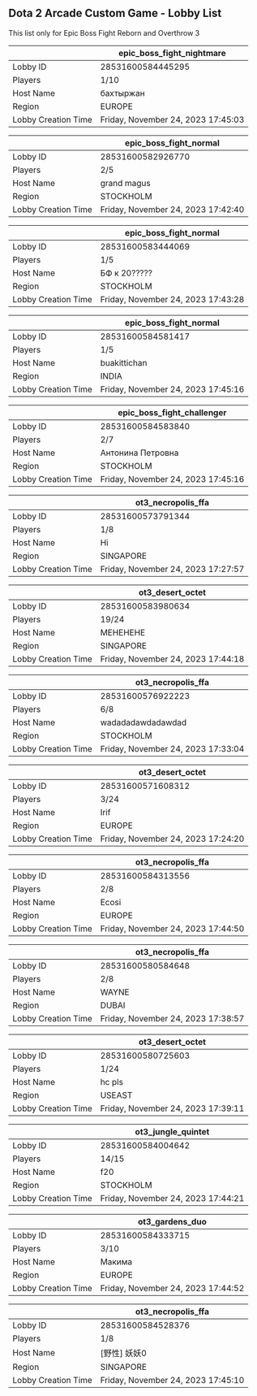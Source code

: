 ## Dota 2 Arcade Custom Game - Lobby List

This list only for Epic Boss Fight Reborn and Overthrow 3

|  | epic_boss_fight_nightmare |
| ------ | ------ |
| Lobby ID | 28531600584445295 |
| Players | 1/10 |
| Host Name | бахтыржан |
| Region | EUROPE |
| Lobby Creation Time | Friday, November 24, 2023 17:45:03 |


|  | epic_boss_fight_normal |
| ------ | ------ |
| Lobby ID | 28531600582926770 |
| Players | 2/5 |
| Host Name | grand magus |
| Region | STOCKHOLM |
| Lobby Creation Time | Friday, November 24, 2023 17:42:40 |


|  | epic_boss_fight_normal |
| ------ | ------ |
| Lobby ID | 28531600583444069 |
| Players | 1/5 |
| Host Name | БФ к 20????? |
| Region | STOCKHOLM |
| Lobby Creation Time | Friday, November 24, 2023 17:43:28 |


|  | epic_boss_fight_normal |
| ------ | ------ |
| Lobby ID | 28531600584581417 |
| Players | 1/5 |
| Host Name | buakittichan |
| Region | INDIA |
| Lobby Creation Time | Friday, November 24, 2023 17:45:16 |


|  | epic_boss_fight_challenger |
| ------ | ------ |
| Lobby ID | 28531600584583840 |
| Players | 2/7 |
| Host Name | Антонина Петровна |
| Region | STOCKHOLM |
| Lobby Creation Time | Friday, November 24, 2023 17:45:16 |


|  | ot3_necropolis_ffa |
| ------ | ------ |
| Lobby ID | 28531600573791344 |
| Players | 1/8 |
| Host Name | Hi |
| Region | SINGAPORE |
| Lobby Creation Time | Friday, November 24, 2023 17:27:57 |


|  | ot3_desert_octet |
| ------ | ------ |
| Lobby ID | 28531600583980634 |
| Players | 19/24 |
| Host Name | MEHEHEHE |
| Region | SINGAPORE |
| Lobby Creation Time | Friday, November 24, 2023 17:44:18 |


|  | ot3_necropolis_ffa |
| ------ | ------ |
| Lobby ID | 28531600576922223 |
| Players | 6/8 |
| Host Name | wadadadawdadawdad |
| Region | STOCKHOLM |
| Lobby Creation Time | Friday, November 24, 2023 17:33:04 |


|  | ot3_desert_octet |
| ------ | ------ |
| Lobby ID | 28531600571608312 |
| Players | 3/24 |
| Host Name | Irif |
| Region | EUROPE |
| Lobby Creation Time | Friday, November 24, 2023 17:24:20 |


|  | ot3_necropolis_ffa |
| ------ | ------ |
| Lobby ID | 28531600584313556 |
| Players | 2/8 |
| Host Name | Ecosi |
| Region | EUROPE |
| Lobby Creation Time | Friday, November 24, 2023 17:44:50 |


|  | ot3_necropolis_ffa |
| ------ | ------ |
| Lobby ID | 28531600580584648 |
| Players | 2/8 |
| Host Name | WAYNE |
| Region | DUBAI |
| Lobby Creation Time | Friday, November 24, 2023 17:38:57 |


|  | ot3_desert_octet |
| ------ | ------ |
| Lobby ID | 28531600580725603 |
| Players | 1/24 |
| Host Name | hc pls |
| Region | USEAST |
| Lobby Creation Time | Friday, November 24, 2023 17:39:11 |


|  | ot3_jungle_quintet |
| ------ | ------ |
| Lobby ID | 28531600584004642 |
| Players | 14/15 |
| Host Name | f20 |
| Region | STOCKHOLM |
| Lobby Creation Time | Friday, November 24, 2023 17:44:21 |


|  | ot3_gardens_duo |
| ------ | ------ |
| Lobby ID | 28531600584333715 |
| Players | 3/10 |
| Host Name | Макима |
| Region | EUROPE |
| Lobby Creation Time | Friday, November 24, 2023 17:44:52 |


|  | ot3_necropolis_ffa |
| ------ | ------ |
| Lobby ID | 28531600584528376 |
| Players | 1/8 |
| Host Name | [野性] 妖妖0 |
| Region | SINGAPORE |
| Lobby Creation Time | Friday, November 24, 2023 17:45:10 |



